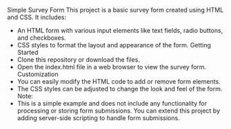 Simple Survey Form
This project is a basic survey form created using HTML and CSS. It includes:
* An HTML form with various input elements like text fields, radio buttons, and checkboxes.
* CSS styles to format the layout and appearance of the form.
Getting Started
* Clone this repository or download the files.
* Open the index.html file in a web browser to view the survey form.
Customization
* You can easily modify the HTML code to add or remove form elements.
* The CSS styles can be adjusted to change the look and feel of the form.
Note:
* This is a simple example and does not include any functionality for processing or storing form submissions. You can extend this project by adding server-side scripting to handle form submissions.
